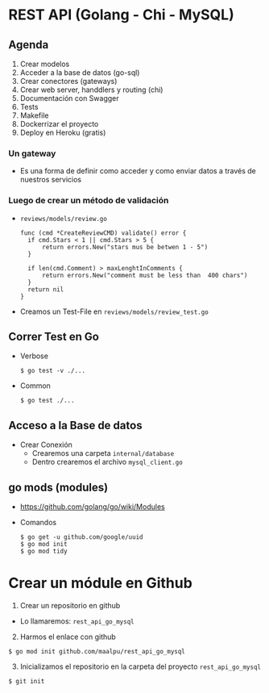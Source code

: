 # REST API (Golang - Chi - MySQL)

## Agenda
1. Crear modelos
2. Acceder a la base de datos (go-sql)
3. Crear conectores (gateways)
4. Crear web server, handdlers y routing (chi)
5. Documentación con Swagger
6. Tests
7. Makefile
8. Dockerrizar el proyecto
9. Deploy en Heroku (gratis)

### Un gateway 
- Es una forma de definir como acceder y como enviar datos a través de nuestros servicios


### Luego de crear un método de validación 
- `reviews/models/review.go`
  ```
  func (cmd *CreateReviewCMD) validate() error {
	if cmd.Stars < 1 || cmd.Stars > 5 {
		return errors.New("stars mus be betwen 1 - 5")
	}

	if len(cmd.Comment) > maxLenghtInComments {
		return errors.New("comment must be less than  400 chars")
	}
	return nil
  }
  ```
- Creamos un Test-File en `reviews/models/review_test.go`

## Correr Test en Go
- Verbose
	```
	$ go test -v ./...
	```
- Common
	```
	$ go test ./...
	```
## Acceso a la Base de datos
- Crear Conexión
   - Crearemos una carpeta `internal/database`
   - Dentro crearemos el archivo `mysql_client.go`

## go mods (modules)
- https://github.com/golang/go/wiki/Modules

- Comandos
  ```
  $ go get -u github.com/google/uuid
  $ go mod init
  $ go mod tidy
  ```


# Crear un módule en Github
1. Crear un repositorio en github
  - Lo llamaremos: `rest_api_go_mysql`
2. Harmos el enlace con github
  ```
  $ go mod init github.com/maalpu/rest_api_go_mysql
  ```
3. Inicializamos el repositorio en la carpeta del proyecto `rest_api_go_mysql`
  ```
  $ git init
  ```
